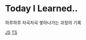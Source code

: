 # Today I Learned..
하루하루 차곡차곡 쌓아나가는 과정의 기록

[JS](https://github.com/gogoyong/TIL/edit/main/js/README.md)
[TS](https://github.com/gogoyong/TIL/edit/main/ts/README.md)

<!-- ## commit 말머리
feat : 기능개발  
fix : 오류개선  
reactor : 기능개선  
docs : 문서화 작업   -->

